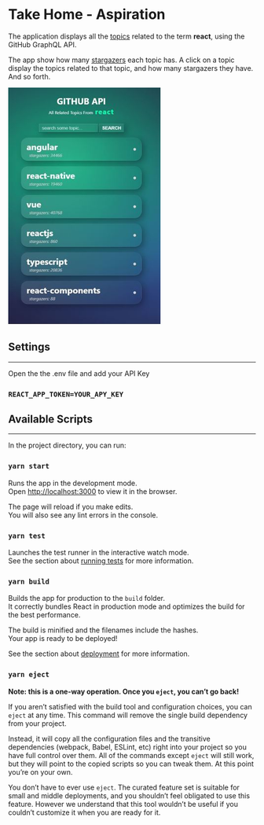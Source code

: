 # Take Home - Aspiration

The application displays all the
[topics](https://docs.github.com/en/free-pro-team@latest/graphql/reference/objects#topic)
related to the term **react**, using the GitHub GraphQL API.

The app show  how many
[stargazers](https://docs.github.com/en/free-pro-team@latest/graphql/reference/objects#stargazerconnection) each topic has. A click on a topic  display the topics related to that topic,
and how many stargazers they have. And so forth.

![img description](TakeHome.JPG)

 
## Settings
---
Open the the .env file and add your API Key 
### `REACT_APP_TOKEN=YOUR_APY_KEY`


## Available Scripts
---


In the project directory, you can run:

### `yarn start`

Runs the app in the development mode.\
Open [http://localhost:3000](http://localhost:3000) to view it in the browser.

The page will reload if you make edits.\
You will also see any lint errors in the console.

### `yarn test`

Launches the test runner in the interactive watch mode.\
See the section about [running tests](https://facebook.github.io/create-react-app/docs/running-tests) for more information.

### `yarn build`

Builds the app for production to the `build` folder.\
It correctly bundles React in production mode and optimizes the build for the best performance.

The build is minified and the filenames include the hashes.\
Your app is ready to be deployed!

See the section about [deployment](https://facebook.github.io/create-react-app/docs/deployment) for more information.

### `yarn eject`

**Note: this is a one-way operation. Once you `eject`, you can’t go back!**

If you aren’t satisfied with the build tool and configuration choices, you can `eject` at any time. This command will remove the single build dependency from your project.

Instead, it will copy all the configuration files and the transitive dependencies (webpack, Babel, ESLint, etc) right into your project so you have full control over them. All of the commands except `eject` will still work, but they will point to the copied scripts so you can tweak them. At this point you’re on your own.

You don’t have to ever use `eject`. The curated feature set is suitable for small and middle deployments, and you shouldn’t feel obligated to use this feature. However we understand that this tool wouldn’t be useful if you couldn’t customize it when you are ready for it.


